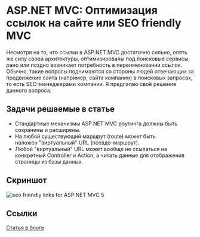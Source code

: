 # ASP.NET MVC: Оптимизация ссылок на сайте или SEO friendly MVC
Несмотря на то, что ссылки в ASP.NET MVC достаточно сильно, опять же силу своей архитектуры, оптимизированы под поисковые сервисы, рано или поздно возникает потребность в переименовании ссылок. Обычно, такие вопросы поднимаются со стороны людей отвечающих за продвижение сайта (например, сайта компании) в поисковых запросах, то есть SEO-менеджерами компании. Я предлагаю своё решение данного вопроса.
## Задачи решаемые в статье
* Стандартные механизмы ASP.NET MVC роутинга должны быть сохранены и расширены.
* На любой существующий маршрут (route) может быть наложен "виртуальный" URL (псевдо-маршрут).
* Любой "виртуальный" URL может вообще не ссылаться на конкретный Controller и Action, а читать данные для отображения страницы из базы данных.

## Скриншот
![seo friendly links for ASP.NET MVC 5](https://www.calabonga.net/uploads/asp-net-mvc-optimizaciya-ssylok-na-saite-ili-seo-friendly-mvc/185-100.png)

## Ссылки
[Статья в блоге](https://www.calabonga.net/blog/post/asp-net-mvc-optimizaciya-ssylok-na-saite-ili-seo-friendly-mvc)
